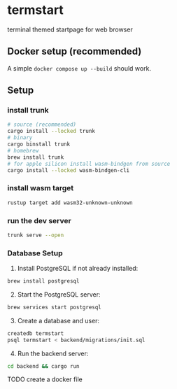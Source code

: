 # termstart

terminal themed startpage for web browser

## Docker setup (recommended)

A simple `docker compose up --build` should work.

## Setup

### install trunk

```bash
# source (recommended)
cargo install --locked trunk
# binary
cargo binstall trunk
# homebrew
brew install trunk
# for apple silicon install wasm-bindgen from source
cargo install --locked wasm-bindgen-cli
```

### install wasm target

```bash
rustup target add wasm32-unknown-unknown
```

### run the dev server

```bash
trunk serve --open
```

### Database Setup

1. Install PostgreSQL if not already installed:

```bash
brew install postgresql
```

2. Start the PostgreSQL server:
```bash
brew services start postgresql
```
3. Create a database and user:
```bash
createdb termstart
psql termstart < backend/migrations/init.sql
```
4. Run the backend server:  
```bash
cd backend && cargo run
```

TODO create a docker file
